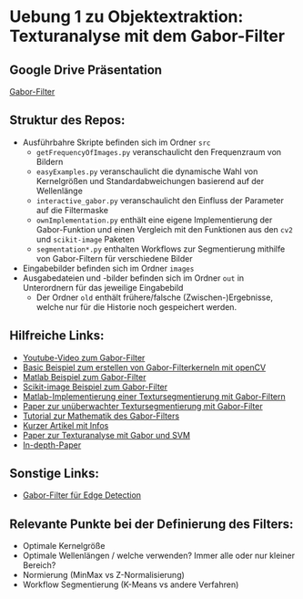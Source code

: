 # Uebung 1 zu Objektextraktion: Texturanalyse mit dem Gabor-Filter

## Google Drive Präsentation
[Gabor-Filter](https://docs.google.com/presentation/d/1Az53VhTfEZDUxxQgWjQuA3IHnuoYhAEemqrziNHTCFU/edit?usp=sharing)

## Struktur des Repos:
- Ausführbahre Skripte befinden sich im Ordner `src`
  - `getFrequencyOfImages.py` veranschaulicht den Frequenzraum von Bildern
  - `easyExamples.py` veranschaulicht die dynamische Wahl von Kernelgrößen und Standardabweichungen basierend auf der Wellenlänge
  - `interactive_gabor.py` veranschaulicht den Einfluss der Parameter auf die Filtermaske
  - `ownImplementation.py` enthält eine eigene Implementierung der Gabor-Funktion und einen Vergleich mit den Funktionen aus den `cv2` und `scikit-image` Paketen
  - `segmentation*.py` enthalten Workflows zur Segmentierung mithilfe von Gabor-Filtern für verschiedene Bilder
- Eingabebilder befinden sich im Ordner `images`
- Ausgabedateien und -bilder befinden sich im Ordner `out` in Unterordnern für das jeweilige Eingabebild
  - Der Ordner `old` enthält frühere/falsche (Zwischen-)Ergebnisse, welche nur für die Historie noch gespeichert werden.

## Hilfreiche Links:
- [Youtube-Video zum Gabor-Filter](https://www.youtube.com/watch?v=QEz4bG9P3Qs)
- [Basic Beispiel zum erstellen von Gabor-Filterkerneln mit openCV](https://www.geeksforgeeks.org/opencv-getgaborkernel-method/)
- [Matlab Beispiel zum Gabor-Filter](https://de.mathworks.com/help/images/texture-segmentation-using-gabor-filters.html)
- [Scikit-image Beispiel zum Gabor-Filter](https://scikit-image.org/docs/stable/auto_examples/features_detection/plot_gabor.html)
- [Matlab-Implementierung einer Textursegmentierung mit Gabor-Filtern](https://github.com/mortezamg63/Texture-Segmentation-using-Gabor-Filters)
- [Paper zur unüberwachter Textursegmentierung mit Gabor-Filter](https://www.ee.columbia.edu/~sfchang/course/dip-S06/handout/jain-texture.pdf)
- [Tutorial zur Mathematik des Gabor-Filters](https://web.archive.org/web/20180127125930/http://mplab.ucsd.edu/tutorials/gabor.pdf)
- [Kurzer Artikel mit Infos](https://medium.com/@anuj_shah/through-the-eyes-of-gabor-filter-17d1fdb3ac97)
- [Paper zur Texturanalyse mit Gabor und SVM](https://www.researchgate.net/publication/283684622_Texture-based_Classification_of_Workpiece_Surface_Images_using_the_Support_Vector_Machine)
- [In-depth-Paper](https://www.sciencedirect.com/science/article/pii/S0031320399001818#FIG5)

## Sonstige Links:
- [Gabor-Filter für Edge Detection](https://www.freedomvc.com/index.php/2021/10/16/gabor-filter-in-edge-detection/)

## Relevante Punkte bei der Definierung des Filters:
- Optimale Kernelgröße
- Optimale Wellenlängen / welche verwenden? Immer alle oder nur kleiner Bereich?
- Normierung (MinMax vs Z-Normalisierung)
- Workflow Segmentierung (K-Means vs andere Verfahren)
